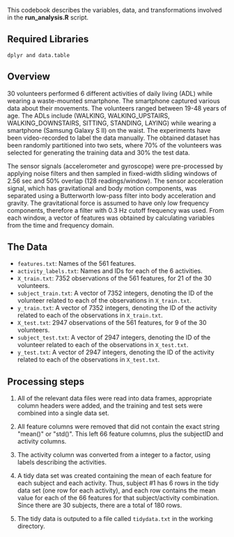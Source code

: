 This codebook describes the variables, data, and transformations involved in the **run_analysis.R** script.

## Required Libraries
```
dplyr and data.table
```

## Overview

30 volunteers performed 6 different activities of daily living (ADL) while wearing a waste-mounted smartphone. The smartphone captured various data about their movements.
The volunteers ranged between 19-48 years of age.  The ADLs include (WALKING, WALKING_UPSTAIRS, WALKING_DOWNSTAIRS, SITTING, STANDING, LAYING) while wearing a smartphone (Samsung Galaxy S II) on the waist. 
The experiments have been video-recorded to label the data manually. The obtained dataset has been randomly partitioned into two sets, where 70% of the volunteers was selected for generating the training data and 30% the test data. 

The sensor signals (accelerometer and gyroscope) were pre-processed by applying noise filters and then sampled in fixed-width sliding windows of 2.56 sec and 50% overlap (128 readings/window). 
The sensor acceleration signal, which has gravitational and body motion components, was separated using a Butterworth low-pass filter into body acceleration and gravity. 
The gravitational force is assumed to have only low frequency components, therefore a filter with 0.3 Hz cutoff frequency was used. 
From each window, a vector of features was obtained by calculating variables from the time and frequency domain.

## The Data

* ``` features.txt ```:  Names of the 561 features.
* ``` activity_labels.txt ```:  Names and IDs for each of the 6 activities.
* ``` X_train.txt ```:  7352 observations of the 561 features, for 21 of the 30 volunteers.
* ``` subject_train.txt ```:  A vector of 7352 integers, denoting the ID of the volunteer related to each of the observations in ```X_train.txt```.
* ``` y_train.txt ```:  A vector of 7352 integers, denoting the ID of the activity related to each of the observations in ```X_train.txt```.
* ``` X_test.txt ```:   2947 observations of the 561 features, for 9 of the 30 volunteers.
* ``` subject_test.txt ```:  A vector of 2947 integers, denoting the ID of the volunteer related to each of the observations in ```X_test.txt```.
* ``` y_test.txt ```:  A vector of 2947 integers, denoting the ID of the activity related to each of the observations in ```X_test.txt```.

## Processing steps

1. All of the relevant data files were read into data frames, appropriate column headers were added, and the training and test sets were combined into a single data set.

2. All feature columns were removed that did not contain the exact string "mean()" or "std()". This left 66 feature columns, plus the subjectID and activity columns.

3. The activity column was converted from a integer to a factor, using labels describing the activities.

4. A tidy data set was created containing the mean of each feature for each subject and each activity. Thus, subject #1 has 6 rows in the tidy data set (one row for each activity), and each row contains the mean value for each of the 66 features for that subject/activity combination. Since there are 30 subjects, there are a total of 180 rows.

5. The tidy data is outputed to a file called ```tidydata.txt``` in the working directory.
